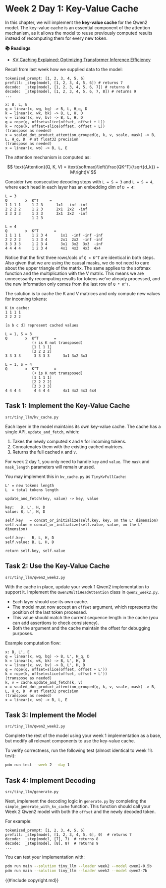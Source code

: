 # Week 2 Day 1: Key-Value Cache

In this chapter, we will implement the **key-value cache** for the Qwen2 model. The key-value cache is an essential component of the attention mechanism, as it allows the model to reuse previously computed results instead of recomputing them for every new token.

**📚 Readings**

- [KV Caching Explained: Optimizing Transformer Inference Efficiency](https://huggingface.co/blog/not-lain/kv-caching)

Recall from last week how we supplied data to the model:

```plain
tokenized_prompt: [1, 2, 3, 4, 5, 6]
prefill: _step(model, [1, 2, 3, 4, 5, 6]) # returns 7
decode:  _step(model, [1, 2, 3, 4, 5, 6, 7]) # returns 8
decode:  _step(model, [1, 2, 3, 4, 5, 6, 7, 8]) # returns 9
...
```

```plain
x: B, L, E
q = linear(x, wq, bq) -> B, L, H_q, D
k = linear(x, wk, bk) -> B, L, H, D
v = linear(x, wv, bv) -> B, L, H, D
q = rope(q, offset=slice(offset, offset + L))
k = rope(k, offset=slice(offset, offset + L))
(transpose as needed)
x = scaled_dot_product_attention_grouped(q, k, v, scale, mask) -> B, L, H_q, D  # at float32 precision
(transpose as needed)
x = linear(x, wo) -> B, L, E
```

The attention mechanism is computed as:

$$
  \text{Attention}(Q, K, V) = \text{softmax}\left(\frac{QK^T}{\sqrt{d_k}} + M\right)V
$$


Consider two consecutive decoding steps with `L = S = 3` and `L = S = 4`, where each head in each layer has an embedding dim of `D = 4`:

```
L = 3
Q        x  K^T     =         
1 1 1 1     1 2 3      1x1  -inf -inf
2 2 2 2     1 2 3      2x1  2x2  -inf
3 3 3 3     1 2 3      3x1  3x2  -inf
            1 2 3

L = 4
Q        x  K^T       =
1 1 1 1     1 2 3 4      1x1  -inf -inf -inf
2 2 2 2     1 2 3 4      2x1  2x2  -inf -inf
3 3 3 3     1 2 3 4      3x1  3x2  3x3  -inf
4 4 4 4     1 2 3 4      4x1  4x2  4x3  4x4
```

Notice that the first three rows/cols of `Q × K^T` are identical in both steps. Also given that we are using the causal masks, we do not need to care about the upper triangle of the matrix. The same applies to the softmax function and the multiplication with the V matrix. This means we are unnecessarily recomputing results for tokens we’ve already processed, and the new information only comes from the last row of `Q * K^T`.

The solution is to cache the K and V matrices and only compute new values for incoming tokens:

```
K in cache:
1 1 1 1
2 2 2 2

[a b c d] represent cached values

L = 1, S = 3
Q        x  K^T       =         
            (⬇️ is K not transposed)
            [1 1 1 1]      
            [2 2 2 2]      
3 3 3 3      3 3 3 3      3x1 3x2 3x3

L = 1, S = 4
Q        x  K^T       = 
            (⬇️ is K not transposed)
            [1 1 1 1]      
            [2 2 2 2]      
            [3 3 3 3]
4 4 4 4      4 4 4 4      4x1 4x2 4x3 4x4
```

## Task 1: Implement the Key-Value Cache

```
src/tiny_llm/kv_cache.py
```

Each layer in the model maintains its own key-value cache. The cache has a single API, `update_and_fetch`, which:

1. Takes the newly computed `K` and `V` for incoming tokens.
2. Concatenates them with the existing cached matrices.
3. Returns the full cached `K` and `V`.

For week 2 day 1, you only need to handle `key` and `value`. The `mask` and `mask_length` parameters will remain unused.

You may implement this in `kv_cache.py` as `TinyKvFullCache`:

```plain
L' = new tokens length
L  = total tokens length

update_and_fetch(key, value) -> key, value

key:   B, L', H, D
value: B, L', H, D

self.key   = concat_or_initialize(self.key, key, on the L' dimension)
self.value = concat_or_initialize(self.value, value, on the L' dimension)

self.key:   B, L, H, D
self.value: B, L, H, D

return self.key, self.value
```

## Task 2: Use the Key-Value Cache

```
src/tiny_llm/qwen2_week2.py
```

With the cache in place, update your week 1 Qwen2 implementation to support it. Implement the `Qwen2MultiHeadAttention` class in `qwen2_week2.py`.

* Each layer should use its own cache.
* The model must now accept an `offset` argument, which represents the position of the last token processed.
* This value should match the current sequence length in the cache (you can add assertions to check consistency).
* Both the argument and the cache maintain the offset for debugging purposes.

Example computation flow:

```plain
x: B, L', E
q = linear(x, wq, bq) -> B, L', H_q, D
k = linear(x, wk, bk) -> B, L', H, D
v = linear(x, wv, bv) -> B, L', H, D
q = rope(q, offset=slice(offset, offset + L'))
k = rope(k, offset=slice(offset, offset + L'))
(transpose as needed)
k, v = cache.update_and_fetch(k, v)
x = scaled_dot_product_attention_grouped(q, k, v, scale, mask) -> B, L, H_q, D  # at float32 precision
(transpose as needed)
x = linear(x, wo) -> B, L, E
```

## Task 3: Implement the Model

```
src/tiny_llm/qwen2_week2.py
```

Complete the rest of the model using your week 1 implementation as a base, but modify all relevant components to use the key-value cache.

To verify correctness, run the following test (almost identical to week 1’s test):

```bash
pdm run test --week 2 --day 1
```

## Task 4: Implement Decoding

```
src/tiny_llm/generate.py
```

Next, implement the decoding logic in `generate.py` by completing the `simple_generate_with_kv_cache` function. This function should call your Week 2 Qwen2 model with both the `offset` and the newly decoded token.

For example:

```plain
tokenized_prompt: [1, 2, 3, 4, 5, 6]
prefill: _step(model, [1, 2, 3, 4, 5, 6], 0)  # returns 7
decode:  _step(model, [7], 7)  # returns 8
decode:  _step(model, [8], 8)  # returns 9
...
```

You can test your implementation with:

```bash
pdm run main --solution tiny_llm --loader week2 --model qwen2-0.5b
pdm run main --solution tiny_llm --loader week2 --model qwen2-7b
```

{{#include copyright.md}}
